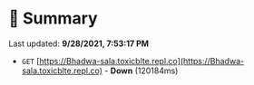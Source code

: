 # 📖 Summary
Last updated: **9/28/2021, 7:53:17 PM**

- `GET` [https://Bhadwa-sala.toxicblte.repl.co](https://Bhadwa-sala.toxicblte.repl.co) - **Down** (120184ms)

